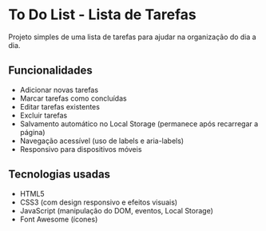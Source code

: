# To Do List - Lista de Tarefas

Projeto simples de uma lista de tarefas para ajudar na organização do dia a dia.

## Funcionalidades
- Adicionar novas tarefas
- Marcar tarefas como concluídas
- Editar tarefas existentes
- Excluir tarefas
- Salvamento automático no Local Storage (permanece após recarregar a página)
- Navegação acessível (uso de labels e aria-labels)
- Responsivo para dispositivos móveis

## Tecnologias usadas
- HTML5
- CSS3 (com design responsivo e efeitos visuais)
- JavaScript (manipulação do DOM, eventos, Local Storage)
- Font Awesome (ícones)

